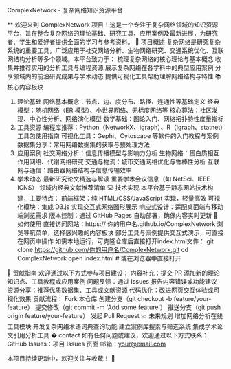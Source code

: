 ComplexNetwork - 复杂网络知识资源平台

** 
欢迎来到 ComplexNetwork 项目！这是一个专注于复杂网络领域的知识资源平台，旨在整合复杂网络的理论基础、研究工具、应用案例及最新进展，为研究者、学生和爱好者提供全面的学习与参考资料。
🌟 项目概述
复杂网络是研究复杂系统的重要工具，广泛应用于社交网络分析、生物网络研究、交通系统优化、互联网结构分析等多个领域。本平台致力于：
梳理复杂网络的核心理论与基本概念
收集并推荐实用的分析工具与编程资源
展示复杂网络在各学科中的典型应用案例
分享领域内的前沿研究成果与学术动态
提供可视化工具帮助理解网络结构与特性
📚 核心内容板块
1. 理论基础
网络基本概念：节点、边、度分布、路径、连通性等基础定义
经典模型：随机网络（ER 模型）、小世界网络、无标度网络等
核心算法：社区发现、中心性分析、网络演化模型
数学基础：图论入门、网络拓扑特性度量指标
2. 工具资源
编程库推荐：Python（NetworkX、igraph）、R（igraph、statnet）工具包使用指南
可视化工具：Gephi、Cytoscape 等软件的入门教程与案例
数据集分享：常用网络数据集的获取与预处理方法
3. 应用案例
社交网络分析：信息传播模型与影响力分析
生物网络：蛋白质相互作用网络、代谢网络研究
交通与物流：城市交通网络优化与鲁棒性分析
互联网与通信：路由器网络结构与信息传输效率
4. 学术动态
最新研究论文精选与解读
重要学术会议信息（如 NetSci、IEEE ICNS）
领域内经典文献推荐清单
💻 技术实现
本平台基于静态网站技术构建，主要特点：
前端框架：纯 HTML/CSS/JavaScript 实现，轻量高效
可视化模块：集成 D3.js 实现交互式网络图形展示
响应式设计：适配桌面端与移动端浏览需求
版本控制：通过 GitHub Pages 自动部署，确保内容实时更新
🚀 如何使用
直接访问网站：https:// 你的用户名.github.io/ComplexNetwork
浏览导航菜单，选择感兴趣的内容板块
部分工具与案例提供交互式演示，可直接在网页中操作
如需本地运行，可克隆仓库后直接打开index.html文件：
git clone https://github.com/你的用户名/ComplexNetwork.git
cd ComplexNetwork
open index.html  # 或在浏览器中直接打开

🤝 贡献指南
欢迎通过以下方式参与项目建设：
内容补充：提交 PR 添加新的理论知识点、工具教程或应用案例
问题反馈：通过 Issues 报告内容错误或功能建议
资源分享：推荐优质数据集、工具或文献资源
代码优化：改进网页交互体验或可视化效果
贡献流程：
Fork 本仓库
创建分支（git checkout -b feature/your-feature）
提交修改（git commit -m 'Add some feature'）
推送分支（git push origin feature/your-feature）
发起 Pull Request
📈 未来规划
增加网络分析在线工具模块
开发复杂网络术语词典查询功能
建立案例库搜索与筛选系统
集成学术论文引用分析工具
� contact
如有任何问题或建议，欢迎通过以下方式联系：
GitHub Issues：项目 Issues 页面
邮箱：your@email.com

本项目持续更新中，欢迎关注与收藏！ 🔄

